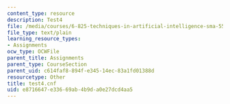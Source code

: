 ```yaml
---
content_type: resource
description: Test4
file: /media/courses/6-825-techniques-in-artificial-intelligence-sma-5504-fall-2002/e8716647e33669ab4b9da0e27dcd4aa5_test4.cnf
file_type: text/plain
learning_resource_types:
- Assignments
ocw_type: OCWFile
parent_title: Assignments
parent_type: CourseSection
parent_uid: c614faf8-894f-e345-14ec-83a1fd01388d
resourcetype: Other
title: test4.cnf
uid: e8716647-e336-69ab-4b9d-a0e27dcd4aa5
---
```

